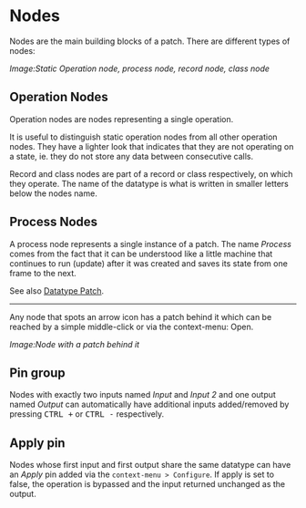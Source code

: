 # Nodes

Nodes are the main building blocks of a patch. There are different types of nodes:

*Image:Static Operation node, process node, record node, class node*

## Operation Nodes
Operation nodes are nodes representing a single operation.

It is useful to distinguish static operation nodes from all other operation nodes. They have a lighter look that indicates that they are not operating on a state, ie. they do not store any data between consecutive calls.

Record and class nodes are part of a record or class respectively, on which they operate. The name of the datatype is what is written in smaller letters below the nodes name.

## Process Nodes
A process node represents a single instance of a patch. The name _Process_ comes from the fact that it can be understood like a little machine that continues to run (update) after it was created and saves its state from one frame to the next.

See also [Datatype Patch](patches.md).

---

Any node that spots an arrow icon has a patch behind it which can be reached by a simple middle-click or via the context-menu: Open.

*Image:Node with a patch behind it*

## Pin group
Nodes with exactly two inputs named _Input_ and _Input 2_ and one output named _Output_ can automatically have additional inputs added/removed by pressing <kbd>CTRL +</kbd> or <kbd>CTRL -</kbd> respectively.

## Apply pin
Nodes whose first input and first output share the same datatype can have an _Apply_ pin added via the `context-menu > Configure`. If apply is set to false, the operation is bypassed and the input returned unchanged as the output.
